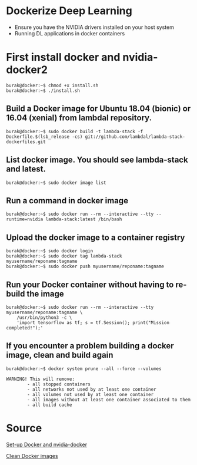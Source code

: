 # Dockerize Deep Learning
- Ensure you have the NVIDIA drivers installed on your host system
- Running DL applications in docker containers

# First install docker and nvidia-docker2
```console
burak@docker:~$ chmod +x install.sh
burak@docker:~$ ./install.sh
```

## Build a Docker image for Ubuntu 18.04 (bionic) or 16.04 (xenial) from lambdal repository.
```console
burak@docker:~$ sudo docker build -t lambda-stack -f Dockerfile.$(lsb_release -cs) git://github.com/lambdal/lambda-stack-dockerfiles.git
```
## List docker image. You should see lambda-stack and latest.
```console
burak@docker:~$ sudo docker image list
```

## Run a command in docker image
```console
burak@docker:~$ sudo docker run --rm --interactive --tty --runtime=nvidia lambda-stack:latest /bin/bash
```

## Upload the docker image to a container registry
```console
burak@docker:~$ sudo docker login
burak@docker:~$ sudo docker tag lambda-stack myusername/reponame:tagname
burak@docker:~$ sudo docker push myusername/reponame:tagname
```

## Run your Docker container without having to re-build the image
```console
burak@docker:~$ sudo docker run --rm --interactive --tty myusername/reponame:tagname \
    /usr/bin/python3 -c \
    'import tensorflow as tf; s = tf.Session(); print("Mission completed!");'
```

## If you encounter a problem building a docker image, clean and build again
```console
burak@docker:~$ docker system prune --all --force --volumes
```

```
WARNING! This will remove:
        - all stopped containers
        - all networks not used by at least one container
        - all volumes not used by at least one container
        - all images without at least one container associated to them
        - all build cache
```
# Source
[Set-up Docker and nvidia-docker](https://lambdalabs.com/blog/set-up-a-tensorflow-gpu-docker-container-using-lambda-stack-dockerfile/)

[Clean Docker images](https://medium.com/the-code-review/clean-out-your-docker-images-containers-and-volumes-with-single-commands-b8e38253c271)